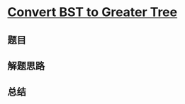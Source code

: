 # [Convert BST to Greater Tree](https://leetcode.com/problems/convert-bst-to-greater-tree/)

## 题目


## 解题思路


## 总结



